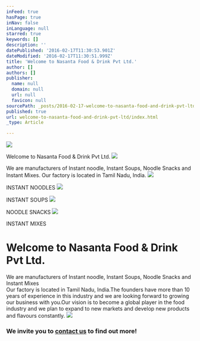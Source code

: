 ```yaml
---
inFeed: true
hasPage: true
inNav: false
inLanguage: null
starred: true
keywords: []
description: ''
datePublished: '2016-02-17T11:30:53.901Z'
dateModified: '2016-02-17T11:30:51.999Z'
title: 'Welcome to Nasanta Food & Drink Pvt Ltd.'
author: []
authors: []
publisher:
  name: null
  domain: null
  url: null
  favicon: null
sourcePath: _posts/2016-02-17-welcome-to-nasanta-food-and-drink-pvt-ltd.md
published: true
url: welcome-to-nasanta-food-and-drink-pvt-ltd/index.html
_type: Article

---
```

![](https://the-grid-user-content.s3-us-west-2.amazonaws.com/189b0565-36df-4ee4-a822-b6286ce44e4e.png)

Welcome to Nasanta Food & Drink Pvt 
Ltd. ![](https://the-grid-user-content.s3-us-west-2.amazonaws.com/16903d09-b656-4017-8d5e-0025f8d9b222.jpg)

We are manufacturers of Instant noodle, Instant Soups, Noodle Snacks and
Instant Mixes. Our factory is located in Tamil Nadu, India.
![](https://the-grid-user-content.s3-us-west-2.amazonaws.com/caa0827e-06cd-4491-b259-fd152b5bebee.jpg)

INSTANT NOODLES
![](https://the-grid-user-content.s3-us-west-2.amazonaws.com/c0e936bc-4a8c-4988-a60b-ab79a89e6970.jpg)

INSTANT SOUPS
![](https://the-grid-user-content.s3-us-west-2.amazonaws.com/81381e1e-1a33-4f29-9fa9-a43979afd99d.jpg)

NOODLE SNACKS
![](https://the-grid-user-content.s3-us-west-2.amazonaws.com/85ef7046-e198-4079-8dbd-baccb9f71a9c.jpg)

INSTANT MIXES

# **Welcome to Nasanta Food & Drink Pvt Ltd.**

We are manufacturers of Instant noodle, Instant Soups, Noodle Snacks and Instant Mixes  
Our factory is located in Tamil Nadu, India.The founders have more than 
10 years of experience in this industry and we are looking forward to 
growing our business with you.Our vision is to become a global player in
the food industry and we plan to expand to new markets and develop new 
products and flavours constantly.
![](https://the-grid-user-content.s3-us-west-2.amazonaws.com/b101c2c2-8647-46e7-80a8-a8ae5cfa1943.jpg)

### We invite you to [contact us][0] to find out more!

[0]: http://www.nasantafd.com/contact-us/ "Contact Us"
